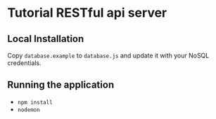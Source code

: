 # Tutorial RESTful api server 

## Local Installation

Copy `database.example` to `database.js` and update it with your NoSQL credentials.

## Running the application

* `npm install`
* `nodemon`
